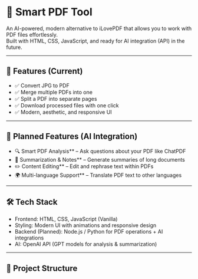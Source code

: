 # 📄 Smart PDF Tool

An AI-powered, modern alternative to iLovePDF that allows you to work with PDF files effortlessly.  
Built with HTML, CSS, JavaScript, and ready for AI integration (API) in the future.  

---

## 🚀 Features (Current)
- ✅ Convert JPG to PDF  
- ✅ Merge multiple PDFs into one  
- ✅ Split a PDF into separate pages  
- ✅ Download processed files with one click  
- ✅ Modern, aesthetic, and responsive UI  

---

## 🤖 Planned Features (AI Integration)
- 🔍 Smart PDF Analysis** – Ask questions about your PDF like ChatPDF  
- 📝 Summarization & Notes** – Generate summaries of long documents  
- ✏️ Content Editing** – Edit and rephrase text within PDFs  
- 🌍 Multi-language Support** – Translate PDF text to other languages  

---

## 🛠️ Tech Stack
- Frontend: HTML, CSS, JavaScript (Vanilla)  
- Styling: Modern UI with animations and responsive design  
- Backend (Planned): Node.js / Python for PDF operations + AI integrations  
- AI: OpenAI API (GPT models for analysis & summarization)  

---

## 📂 Project Structure
